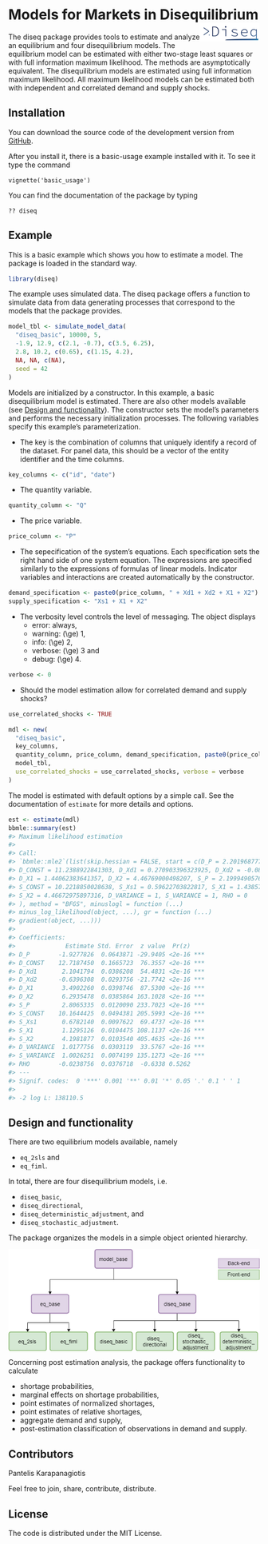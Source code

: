 
# Models for Markets in Disequilibrium <img src='man/figures/logo.png' align="right" height="36" />

<!-- badges: start -->

<!-- badges: end -->

The diseq package provides tools to estimate and analyze an equilibrium
and four disequilibrium models. The equilibrium model can be estimated
with either two-stage least squares or with full information maximum
likelihood. The methods are asymptotically equivalent. The
disequilibrium models are estimated using full information maximum
likelihood. All maximum likelihood models can be estimated both with
independent and correlated demand and supply shocks.

## Installation

<!--
You can install the released version of diseq from [CRAN](https://CRAN.R-project.org) with:

``` r
install.packages("diseq")
```
-->

You can download the source code of the development version from
[GitHub](https://github.com/pi-kappa-devel/diseq).

After you install it, there is a basic-usage example installed with it.
To see it type the command

    vignette('basic_usage')

You can find the documentation of the package by typing

    ?? diseq

## Example

This is a basic example which shows you how to estimate a model. The
package is loaded in the standard way.

``` r
library(diseq)
```

The example uses simulated data. The diseq package offers a function to
simulate data from data generating processes that correspond to the
models that the package provides.

``` r
model_tbl <- simulate_model_data(
  "diseq_basic", 10000, 5,
  -1.9, 12.9, c(2.1, -0.7), c(3.5, 6.25),
  2.8, 10.2, c(0.65), c(1.15, 4.2),
  NA, NA, c(NA),
  seed = 42
)
```

Models are initialized by a constructor. In this example, a basic
disequilibrium model is estimated. There are also other models available
(see [Design and functionality](#design-and-functionality)). The
constructor sets the model’s parameters and performs the necessary
initialization processes. The following variables specify this example’s
parameterization.

  - The key is the combination of columns that uniquely identify a
    record of the dataset. For panel data, this should be a vector of
    the entity identifier and the time columns.

<!-- end list -->

``` r
key_columns <- c("id", "date")
```

  - The quantity variable.

<!-- end list -->

``` r
quantity_column <- "Q"
```

  - The price variable.

<!-- end list -->

``` r
price_column <- "P"
```

  - The sepecification of the system’s equations. Each specification
    sets the right hand side of one system equation. The expressions are
    specified similarly to the expressions of formulas of linear models.
    Indicator variables and interactions are created automatically by
    the constructor.

<!-- end list -->

``` r
demand_specification <- paste0(price_column, " + Xd1 + Xd2 + X1 + X2")
supply_specification <- "Xs1 + X1 + X2"
```

  - The verbosity level controls the level of messaging. The object
    displays
      - error: always,
      - warning: \(\ge\) 1,
      - info: \(\ge\) 2,
      - verbose: \(\ge\) 3 and
      - debug: \(\ge\) 4.

<!-- end list -->

``` r
verbose <- 0
```

  - Should the model estimation allow for correlated demand and supply
    shocks?

<!-- end list -->

``` r
use_correlated_shocks <- TRUE
```

``` r
mdl <- new(
  "diseq_basic",
  key_columns,
  quantity_column, price_column, demand_specification, paste0(price_column, " + ", supply_specification),
  model_tbl,
  use_correlated_shocks = use_correlated_shocks, verbose = verbose
)
```

The model is estimated with default options by a simple call. See the
documentation of `estimate` for more details and options.

``` r
est <- estimate(mdl)
bbmle::summary(est)
#> Maximum likelihood estimation
#> 
#> Call:
#> `bbmle::mle2`(list(skip.hessian = FALSE, start = c(D_P = 2.20196877751699, 
#> D_CONST = 11.2388922841303, D_Xd1 = 0.270903396323925, D_Xd2 = -0.0866785170449159, 
#> D_X1 = 1.44062383641357, D_X2 = 4.46769000498207, S_P = 2.19994905762293, 
#> S_CONST = 10.2218850028638, S_Xs1 = 0.59622703822817, S_X1 = 1.43857649730766, 
#> S_X2 = 4.46672975897316, D_VARIANCE = 1, S_VARIANCE = 1, RHO = 0
#> ), method = "BFGS", minuslogl = function (...) 
#> minus_log_likelihood(object, ...), gr = function (...) 
#> gradient(object, ...)))
#> 
#> Coefficients:
#>              Estimate Std. Error  z value  Pr(z)    
#> D_P        -1.9277826  0.0643871 -29.9405 <2e-16 ***
#> D_CONST    12.7187450  0.1665723  76.3557 <2e-16 ***
#> D_Xd1       2.1041794  0.0386208  54.4831 <2e-16 ***
#> D_Xd2      -0.6396308  0.0293756 -21.7742 <2e-16 ***
#> D_X1        3.4902260  0.0398746  87.5300 <2e-16 ***
#> D_X2        6.2935478  0.0385864 163.1028 <2e-16 ***
#> S_P         2.8065335  0.0120090 233.7023 <2e-16 ***
#> S_CONST    10.1644425  0.0494381 205.5993 <2e-16 ***
#> S_Xs1       0.6782140  0.0097622  69.4737 <2e-16 ***
#> S_X1        1.1295126  0.0104475 108.1137 <2e-16 ***
#> S_X2        4.1981877  0.0103540 405.4635 <2e-16 ***
#> D_VARIANCE  1.0177756  0.0303119  33.5767 <2e-16 ***
#> S_VARIANCE  1.0026251  0.0074199 135.1273 <2e-16 ***
#> RHO        -0.0238756  0.0376718  -0.6338 0.5262    
#> ---
#> Signif. codes:  0 '***' 0.001 '**' 0.01 '*' 0.05 '.' 0.1 ' ' 1
#> 
#> -2 log L: 138110.5
```

## Design and functionality

There are two equilibrium models available, namely

  - `eq_2sls` and
  - `eq_fiml`.

In total, there are four disequilibrium models, i.e.

  - `diseq_basic`,
  - `diseq_directional`,
  - `diseq_deterministic_adjustment`, and
  - `diseq_stochastic_adjustment`.

The package organizes the models in a simple object oriented hierarchy.

<img src='man/figures/design.png' align="center" />

Concerning post estimation analysis, the package offers functionality to
calculate

  - shortage probabilities,
  - marginal effects on shortage probabilities,
  - point estimates of normalized shortages,
  - point estimates of relative shortages,
  - aggregate demand and supply,
  - post-estimation classification of observations in demand and supply.

## Contributors

Pantelis Karapanagiotis

Feel free to join, share, contribute, distribute.

## License

The code is distributed under the MIT License.
